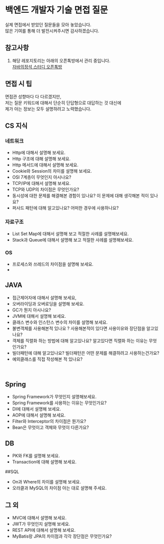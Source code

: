 # 백엔드 개발자 기술 면접 질문
실제 면접에서 받았던 질문들을 모아 놓았습니다.<br>
많은 기여를 통해 더 발전시켜주시면 감사하겠습니다.<br>

## 참고사항
1. 해당 레포지토리는 아래의 오픈톡방에서 관리 중입니다.<br>
[자바의정석 스터디 오픈톡방](https://open.kakao.com/o/gciAWHee)<br>

## 면접 시 팁
면접관 성향마다 다 다르겠지만,<br>
저는 질문 키워드에 대해서 단순히 단답형으로 대답하는 것 대신에<br>
제가 아는 정보는 모두 설명하려고 노력했습니다.<br>

## CS 지식
### 네트워크
* Http에 대해서 설명해 보세요.
* Http 구조에 대해 설명해 보세요.
* Http 메서드에 대해서 설명해 보세요.
* Cookie와 Session의 차이를 설명해 보세요.
* OSI 7계층이 무엇인지 아시나요?
* TCP/IP에 대해서 설명해 보세요.
* TCP와 UDP의 차이점은 무엇인가요?
* 동시성에 대한 문제를 해결해본 경험이 있나요? 이 문제에 대해 생각해본 적이 있나요?
* 퍼사드 패턴에 대해 알고있나요? 어떠한 경우에 사용하나요?

### 자료구조
* List Set Map에 대해서 설명해 보고 적절한 사례를 설명해보세요.
* Stack과 Queue에 대해서 설명해 보고 적절한 사례를 설명해보세요.<br>

### OS
* 프로세스와 쓰레드의 차이점을 설명해 보세요.
* 
## JAVA
* 접근제어자에 대해서 설명해 보세요,
* 오버라이딩과 오버로딩을 설명해 보세요.
* GC가 뭔지 아시나요?
* JVM에 대해서 설명해 보세요.
* 클래스 변수와 인스턴스 변수의 차이를 설명해 보세요.
* 불변객체를 사용해본적 있나요 ? 사용해본적이 있다면 사용이유와 장단점을 알고있나요? 
* 객체를 직렬화 하는 방법에 대해 알고있나요? 알고있다면 직렬화 하는 이유는 무엇인가요?
* 빌더패턴에 대해 알고있나요? 빌더패턴은 어떤 문제를 해결하려고 사용하는건가요?
* 예외클래스를 직접 작성해본 적 있나요?
<br>

## Spring
* Spring Framework가 무엇인지 설명해보세요.
* Spring Framework를 사용하는 이유는 무엇인가요?
* DI에 대해서 설명해 보세요.
* AOP에 대해서 설명해 보세요.
* Filter와 Interceptor의 차이점은 뭔가요?
* Bean은 무엇이고 객체와 무엇이 다른가요?<br>

## DB
* PK와 FK를 설명해 보세요.
* Transaction에 대해 설명해 보세요.

##SQL
* On과 Where의 차이를 설명해 보세요.
* 오라클과 MySQL의 차이점 아는 대로 설명해 주세요.

## 그 외
* MVC에 대해서 설명해 보세요.
* JWT가 무엇인지 설명해 보세요.
* REST API에 대해서 설명해 보세요. 
* MyBatis랑 JPA의 차이점과 각각 장단점은 무엇인가요?
